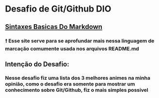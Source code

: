 # Desafio de Git/Github DIO

## [Sintaxes Basicas Do Markdown](https://www.markdownguide.org/basic-syntax/)

### 🠕 Esse site serve para se aprofundar mais nessa linguagem de marcação comumente usada nos arquivos README.md

## Intenção do Desafio:

### Nesse desafio fiz uma lista dos 3 melhores animes na minha opinião, como o desafio era somente para mostrar um conhecimento sobre Git/Github, fiz o mais simples possivel
